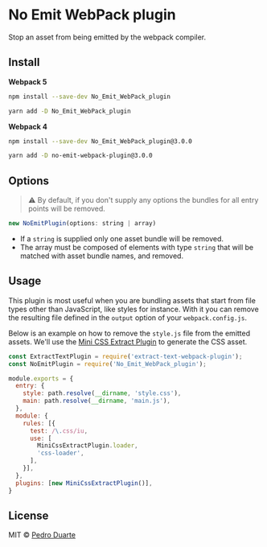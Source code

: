 # No Emit WebPack plugin

Stop an asset from being emitted by the webpack compiler.

## Install

**Webpack 5**

```bash
npm install --save-dev No_Emit_WebPack_plugin
```

```bash
yarn add -D No_Emit_WebPack_plugin
```

**Webpack 4**

```bash
npm install --save-dev No_Emit_WebPack_plugin@3.0.0
```

```bash
yarn add -D no-emit-webpack-plugin@3.0.0
```

## Options

> :warning: By default, if you don't supply any options the bundles for all entry points will be removed.

```js
new NoEmitPlugin(options: string | array)
```

* If a `string` is supplied only one asset bundle will be removed.
* The array must be composed of elements with type `string` that will be matched with asset bundle names, and removed.

## Usage

This plugin is most useful when you are bundling assets that start from file types other than JavaScript, like styles for instance. With it you can remove the resulting file defined in the `output` option of your `webpack.config.js`.

Below is an example on how to remove the `style.js` file from the emitted assets. We'll use the [Mini CSS Extract Plugin](https://github.com/webpack-contrib/mini-css-extract-plugin) to generate the CSS asset.

```js
const ExtractTextPlugin = require('extract-text-webpack-plugin');
const NoEmitPlugin = require('No_Emit_WebPack_plugin');

module.exports = {
  entry: {
    style: path.resolve(__dirname, 'style.css'),
    main: path.resolve(__dirname, 'main.js'),
  },
  module: {
    rules: [{
      test: /\.css/iu,
      use: [
        MiniCssExtractPlugin.loader,
        'css-loader',
      ],
    }],
  },
  plugins: [new MiniCssExtractPlugin()],
}
```

## License

MIT © [Pedro Duarte](https://github.com/xipasduarte)
